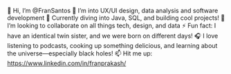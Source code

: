 👋 Hi, I’m @FranSantos
👀 I’m into UX/UI design, data analysis and software development
🌱 Currently diving into Java, SQL, and building cool projects!
💞️ I’m looking to collaborate on all things tech, design, and data
⚡ Fun fact: I have an identical twin sister, and we were born on different days!
🎧 I love listening to podcasts, cooking up something delicious, and learning about the universe—especially black holes!
📫 Hit me up: https://www.linkedin.com/in/franprakash/
<!---
FranPrakash/FranPrakash is a ✨ special ✨ repository because its `README.md` (this file) appears on your GitHub profile.
You can click the Preview link to take a look at your changes.
--->
